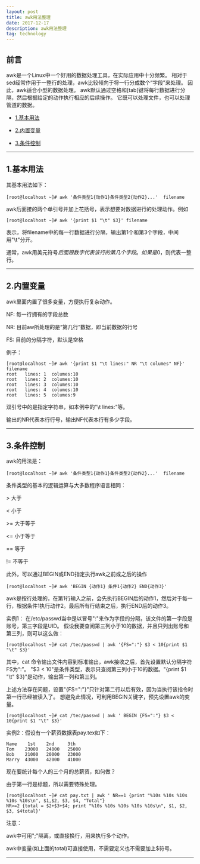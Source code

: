 ```yaml
---
layout: post
title: awk用法整理
date: 2017-12-17
description: awk用法整理
tag: technology
---   
```


## 前言

awk是一个Linux中一个好用的数据处理工具，在实际应用中十分频繁。
相对于sed经常作用于一整行的处理，awk比较倾向于将一行分成数个“字段”来处理。
因此，awk适合小型的数据处理。
awk默认通过空格和[tab]键将每行数据进行分隔，然后根据给定的动作执行相应的后续操作。
它既可以处理文件，也可以处理管道的数据。


* [1.基本用法](#1)

* [2.内置变量](#2)

* [3.条件控制](#3)

****


<h2 id="1">1.基本用法 </h2>


其基本用法如下：

    [root@localhost ~]# awk '条件类型1{动作1}条件类型2{动作2}...'  filename

awk后面接的两个单引号并加上花括号，表示想要对数据进行的处理动作。例如

    [root@localhost ~]# awk '{print $1 "\t" $3}' filename

表示，将filename中的每一行数据进行分隔，输出第1个和第3个字段，中间用"\t"分开。

通常，awk用美元符号$后面跟数字代表该行的第几个字段。如果是$0，则代表一整行。


****



<h2 id="2">2.内置变量 </h2>


awk里面内置了很多变量，方便执行复杂动作。

 NF: 每一行拥有的字段总数

 NR: 目前aw所处理的是“第几行”数据，即当前数据的行号

 FS: 目前的分隔字符，默认是空格

例子：

    [root@localhost ~]# awk '{print $1 "\t lines:" NR "\t columes" NF}' filename
    root   lines: 1  columes:10
    root   lines: 2  columes:10
    root   lines: 3  columes:10
    root   lines: 4  columes:10
    root   lines: 5  columes:9

双引号中的是指定字符串，如本例中的"\t lines:"等。

输出的NR代表本行行号，输出NF代表本行有多少字段。


****


<h2 id="3">3.条件控制 </h2>


awk的用法是：

    [root@localhost ~]# awk '条件类型1{动作1}条件类型2{动作2}...'  filename


条件类型的基本的逻辑运算与大多数程序语言相同：

\> 大于

\< 小于

\>= 大于等于

\<= 小于等于

\== 等于

!= 不等于


此外，可以通过BEGIN或END指定执行awk之前或之后的操作

    [root@localhost ~]# awk 'BEGIN {动作1} 条件1{动作2} END{动作3}'

awk是按行处理的，在第1行输入之前，会先执行BEGIN后的动作1，然后对于每一行，根据条件1执行动作2。最后所有行结束之后，执行END后的动作3。


实例1：
在/etc/passwd当中是以冒号":"来作为字段的分隔，该文件的第一字段是账号，第三字段是UID。
假设我要查阅第三列小于10的数据，并且只列出账号和第三列，则可以这么做：

    [root@localhost ~]# cat /tec/passwd | awk '{FS=":"} $3 < 10{print $1 "\t" $3}'

其中，cat 命令输出文件内容到标准输出，awk接收之后，首先设置默认分隔字符FS为“:”。
"$3 < 10"是条件类型，表示只查阅第三列小于10的数据。"{print $1 "\t" $3}"是动作，输出第一列和第三列。

上述方法存在问题，设置"{FS=":"}"只针对第二行以后有效，因为当执行该指令时第一行已经被读入了。
想避免此情况，可利用BEGIN关键字，预先设置awk的变量。

    [root@localhost ~]# cat /tec/passwd | awk ' BEGIN {FS=":"} $3 < 10{print $1 "\t" $3}'


实例2：假设有一个薪资数据表pay.tex如下：

    Name    1st    2nd     3th
    Tom    23000   24000   25000
    Bob    21000   20000   23000
    Marry  43000   42000   41000

现在要统计每个人的三个月的总薪资，如何做？

由于第一行是标题，所以需要特殊处理。

    [root@localhost ~]# cat pay.txt | awk ' NR==1 {print "%10s %10s %10s %10s %10s\n", $1,$2, $3, $4, "Total"}
    NR>=2 {total = $2+$3+$4; print "%10s %10s %10s %10s %10s\n", $1, $2, $3, $4total}'

注意：

awk中可用";"隔离，或直接换行，用来执行多个动作。

awk中变量(如上面的total)可直接使用，不需要定义也不需要加上$符号。

***

